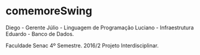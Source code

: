 # comemoreSwing
Diego - Gerente
Júlio - Linguagem de Programação
Luciano - Infraestrutura
Eduardo - Banco de Dados.

Faculdade Senac 4º Semestre. 2016/2 Projeto Interdisciplinar.
